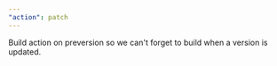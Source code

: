 ```yaml
---
"action": patch
---
```


Build action on preversion so we can't forget to build when a version is updated.
